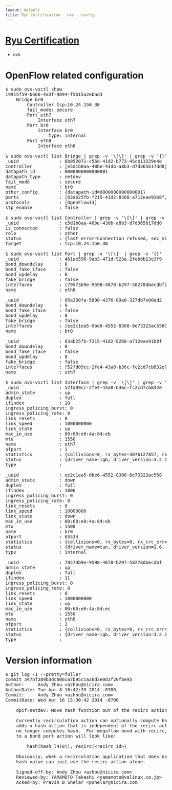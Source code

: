 ```yaml
---
layout: default
title: Ryu Certification - ovs - config
---
```

# [Ryu Certification](http://osrg.github.io/ryu/certification.html)
* ovs 

# OpenFlow related configuration
<pre>
$ sudo ovs-vsctl show
19915f59-b666-4a3f-9894-f5615a2ebad3
    Bridge br0
        Controller tcp:10.24.150.30
        fail_mode: secure
        Port eth7
            Interface eth7
        Port br0
            Interface br0
                type: internal
        Port eth8
            Interface eth8

$ sudo ovs-vsctl list Bridge | grep -v '\[\]' | grep -v '{}'
_uuid               : 6b052071-c56d-4192-b773-45cb13229e4e
controller          : [e5d1b0aa-48be-43db-a8b3-d7d365b17dd8]
datapath_id         : 0000000000000001
datapath_type       : netdev
fail_mode           : secure
name                : br0
other_config        : {datapath-id=0000000000000001}
ports               : [03ab25fb-f215-41d2-8268-a712eae91b8f, 05a398fa-5800-4376-89e0-327db7e00ad2, 461ae596-9ab3-471d-923a-2feb8b23e3f9]
protocols           : [OpenFlow13]
stp_enable          : false

$ sudo ovs-vsctl list Controller | grep -v '\[\]' | grep -v '{}'
_uuid               : e5d1b0aa-48be-43db-a8b3-d7d365b17dd8
is_connected        : false
role                : other
status              : {last_error=Connection refused, sec_since_connect=537, sec_since_disconnect=3, state=BACKOFF}
target              : tcp:10.24.150.30

$ sudo ovs-vsctl list Port | grep -v '\[\]' | grep -v '{}'
_uuid               : 461ae596-9ab3-471d-923a-2feb8b23e3f9
bond_downdelay      : 0
bond_fake_iface     : false
bond_updelay        : 0
fake_bridge         : false
interfaces          : [79573b9e-9598-4878-b297-58278dbecdbf]
name                : eth8

_uuid               : 05a398fa-5800-4376-89e0-327db7e00ad2
bond_downdelay      : 0
bond_fake_iface     : false
bond_updelay        : 0
fake_bridge         : false
interfaces          : [ee2c1ea5-0be6-4552-8308-8e73323ac558]
name                : br0

_uuid               : 03ab25fb-f215-41d2-8268-a712eae91b8f
bond_downdelay      : 0
bond_fake_iface     : false
bond_updelay        : 0
fake_bridge         : false
interfaces          : [52fd09cc-2fe4-43a8-b36c-fc2cd7cb832e]
name                : eth7

$ sudo ovs-vsctl list Interface | grep -v '\[\]' | grep -v '{}'
_uuid               : 52fd09cc-2fe4-43a8-b36c-fc2cd7cb832e
admin_state         : up
duplex              : full
ifindex             : 10
ingress_policing_burst: 0
ingress_policing_rate: 0
link_resets         : 0
link_speed          : 1000000000
link_state          : up
mac_in_use          : 00:60:e0:4a:84:eb
mtu                 : 1550
name                : eth7
ofport              : 1
statistics          : {collisions=0, rx_bytes=3076127857, rx_crc_err=0, rx_dropped=0, rx_errors=0, rx_frame_err=0, rx_over_err=0, rx_packets=72766075, tx_bytes=0, tx_dropped=0, tx_errors=0, tx_packets=0}
status              : {driver_name=igb, driver_version=3.2.10-k, firmware_version=3.10-0}
type                : 

_uuid               : ee2c1ea5-0be6-4552-8308-8e73323ac558
admin_state         : down
duplex              : full
ifindex             : 1006
ingress_policing_burst: 0
ingress_policing_rate: 0
link_resets         : 0
link_speed          : 10000000
link_state          : down
mac_in_use          : 00:60:e0:4a:84:eb
mtu                 : 1500
name                : br0
ofport              : 65534
statistics          : {collisions=0, rx_bytes=0, rx_crc_err=0, rx_dropped=0, rx_errors=0, rx_frame_err=0, rx_over_err=0, rx_packets=0, tx_bytes=0, tx_dropped=0, tx_errors=0, tx_packets=0}
status              : {driver_name=tun, driver_version=1.6, firmware_version=N/A}
type                : internal

_uuid               : 79573b9e-9598-4878-b297-58278dbecdbf
admin_state         : up
duplex              : full
ifindex             : 11
ingress_policing_burst: 0
ingress_policing_rate: 0
link_resets         : 0
link_speed          : 1000000000
link_state          : up
mac_in_use          : 00:60:e0:4a:84:ec
mtu                 : 1550
name                : eth8
ofport              : 2
statistics          : {collisions=0, rx_bytes=0, rx_crc_err=0, rx_dropped=0, rx_errors=0, rx_frame_err=0, rx_over_err=0, rx_packets=0, tx_bytes=7543520, tx_dropped=0, tx_errors=0, tx_packets=80411}
status              : {driver_name=igb, driver_version=3.2.10-k, firmware_version=3.10-0}
type                : 
</pre>

# Version information
<pre>
$ git log -1 --pretty=fuller
commit 347bf289b3dc006ca7b95cca26d3e0d3f20fbe95
Author:     Andy Zhou &lt;azhou@nicira.com&gt;
AuthorDate: Tue Apr 8 18:42:39 2014 -0700
Commit:     Andy Zhou &lt;azhou@nicira.com&gt;
CommitDate: Wed Apr 16 15:30:42 2014 -0700

    dpif-netdev: Move hash function out of the recirc action, into its own action
    
    Currently recirculation action can optionally compute hash. This patch
    adds a hash action that is independent of the recirc action, which
    no longer computes hash.  For megaflow bond with recirc, the output
    to a bond port action will look like:
    
        hash(hash_l4(0)), recirc(&lt;recirc_id&gt;)
    
    Obviously, when a recirculation application that does not depend on
    hash value can just use the recirc action alone.
    
    Signed-off-by: Andy Zhou &lt;azhou@nicira.com&gt;
    Reviewed-by: YAMAMOTO Takashi &lt;yamamoto@valinux.co.jp&gt;
    Acked-by: Pravin B Shelar &lt;pshelar@nicira.com
</pre>
